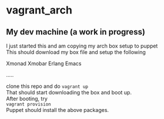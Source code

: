 vagrant_arch
============

## My dev machine (a work in progress)  
I just started this and am copying my arch box setup to puppet  
This should download my box file and setup the following  
  
Xmonad
Xmobar
Erlang
Emacs

.....  
  
clone this repo and do 
  ``vagrant up``  
That should start downloading the box and boot up.  
After booting, try  
  ``vagrant provision``  
Puppet should install the above packages.  
  

